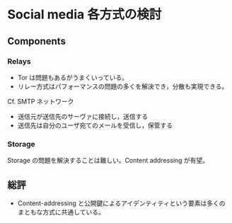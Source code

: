 # Social media 各方式の検討

## Components

### Relays

- Tor は問題もあるがうまくいっている。
- リレー方式はパフォーマンスの問題の多くを解決でき，分散も実現できる。

Cf. SMTP ネットワーク

- 送信元が送信先のサーヴァに接続し，送信する
- 送信先は自分のユーザ宛てのメールを受信し，保管する

### Storage

Storage の問題を解決することは難しい。Content addressing が有望。

## 総評

- Content-addressing と公開鍵によるアイデンティティという要素は多くのまともな方式に共通している。


